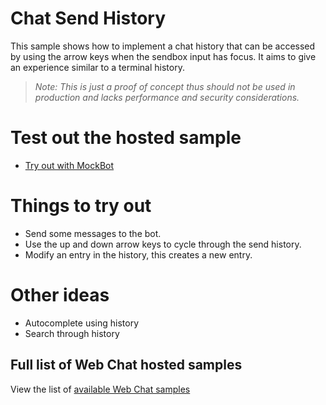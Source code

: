 # Chat Send History

This sample shows how to implement a chat history that can be accessed by using the arrow keys when the
sendbox input has focus. It aims to give an experience similar to a terminal history.

> _Note: This is just a proof of concept thus should not be used in production
> and lacks performance and security considerations._

# Test out the hosted sample

- [Try out with MockBot](https://microsoft.github.io/BotFramework-WebChat/17.chat-send-history)

# Things to try out

- Send some messages to the bot.
- Use the up and down arrow keys to cycle through the send history.
- Modify an entry in the history, this creates a new entry.

# Other ideas

- Autocomplete using history
- Search through history

## Full list of Web Chat hosted samples

View the list of [available Web Chat samples](https://github.com/Microsoft/BotFramework-WebChat/tree/master/samples)
